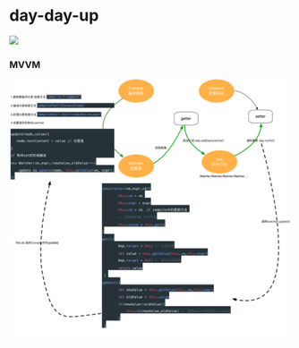 # day-day-up

![](https://si.geilicdn.com/img-43090000016d6650e07e0a211587-unadjust_700_545.jpeg)

### MVVM
![](./src/asset/mvvm.png)
